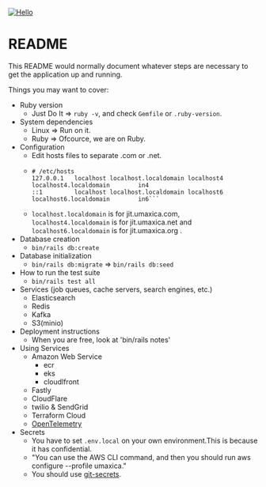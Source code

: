 [![Hello](https://github.com/seahal/demo-application-ror/actions/workflows/static.yaml/badge.svg)](https://github.com/seahal/demo-application-ror/actions/workflows/static.yaml)
# README


This README would normally document whatever steps are necessary to get the
application up and running.

Things you may want to cover:

* Ruby version
    - Just Do It => `ruby -v`, and check `Gemfile` or `.ruby-version`.
* System dependencies
	- Linux => Run on it.
    - Ruby => Ofcource, we are on Ruby.
* Configuration
    - Edit hosts files to separate .com or .net.
    - ```
      # /etc/hosts
      127.0.0.1   localhost localhost.localdomain localhost4 localhost4.localdomain        in4
      ::1         localhost localhost.localdomain localhost6 localhost6.localdomain        in6```
    - `localhost.localdomain` is for jit.umaxica.com, `localhost4.localdomain` is for jit.umaxica.net and `localhost6.localdomain` is for jit.umaxica.org .
* Database creation
    - `bin/rails db:create`
* Database initialization
    - `bin/rails db:migrate` => `bin/rails db:seed`
* How to run the test suite
    - `bin/rails test all`
* Services (job queues, cache servers, search engines, etc.)
    - Elasticsearch
    - Redis
    - Kafka
    - S3(minio)
* Deployment instructions
    - When you are free, look at 'bin/rails notes'
* Using Services
  * Amazon Web Service
    * ecr
    * eks
    * cloudlfront
  * Fastly
  * CloudFlare
  * twilio & SendGrid
  * Terraform Cloud
  * [OpenTelemetry](https://opentelemetry.io/)
* Secrets
  * You have to set `.env.local` on your own environment.This is because it has confidential.
  * "You can use the AWS CLI command, and then you should run aws configure --profile umaxica."
  * You should use [git-secrets](https://github.com/awslabs/git-secrets).
